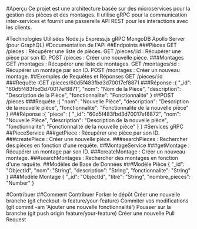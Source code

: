 #Aperçu
Ce projet est une architecture basée sur des microservices pour la gestion des pièces et des montages. Il utilise gRPC pour la communication inter-services et fournit une passerelle API REST pour les interactions avec les clients.

#Technologies Utilisées
Node.js
Express.js
gRPC
MongoDB
Apollo Server (pour GraphQL)
#Documentation de l'API
##Endpoints
###Pièces
GET /pieces : Récupérer une liste de pièces.
GET /pieces/:id : Récupérer une pièce par son ID.
POST /pieces : Créer une nouvelle pièce.
###Montages
GET /montages : Récupérer une liste de montages.
GET /montages/:id : Récupérer un montage par son ID.
POST /montages : Créer un nouveau montage.
##Exemples de Requêtes et Réponses
GET /pieces/:id
###Requête :GET /pieces/60d5f483fbd3d70017ef8871
###Réponse :{
    "_id": "60d5f483fbd3d70017ef8871",
    "nom": "Nom de la Pièce",
    "description": "Description de la Pièce",
    "fonctionnalite": "Fonctionnalité"
}
##POST /pieces
###Requête :{
    "nom": "Nouvelle Pièce",
    "description": "Description de la nouvelle pièce",
    "fonctionnalite": "Fonctionnalité de la nouvelle pièce"
}
###Réponse :{
    "piece": {
        "_id": "60d5f483fbd3d70017ef8872",
        "nom": "Nouvelle Pièce",
        "description": "Description de la nouvelle pièce",
        "fonctionnalite": "Fonctionnalité de la nouvelle pièce"
    }
}
#Services gRPC
##PieceService
###getPiece : 
Récupérer une pièce par son ID.
###createPiece : 
Créer une nouvelle pièce.
###searchPieces :
Rechercher des pièces en fonction d'une requête.
##MontageService
###getMontage :
Récupérer un montage par son ID.
###createMontage : 
Créer un nouveau montage.
###searchMontages :
Rechercher des montages en fonction d'une requête.
##Modèles de Base de Données
###Modèle Pièce
{
    "_id": "ObjectId",
    "nom": "String",
    "description": "String",
    "fonctionnalite": "String"
}
###Modèle Montage
{
    "_id": "ObjectId",
    "titre": "String",
    "nombre_pieces": "Number"
}

#Contribuer
##Comment Contribuer
Forker le dépôt
Créer une nouvelle branche (git checkout -b feature/your-feature)
Commiter vos modifications (git commit -am 'Ajouter une nouvelle fonctionnalité')
Pousser sur la branche (git push origin feature/your-feature)
Créer une nouvelle Pull Request
